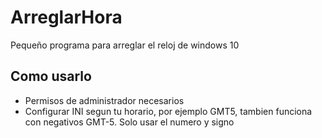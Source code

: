 # ArreglarHora
 Pequeño programa para arreglar el reloj de windows 10

## Como usarlo

* Permisos de administrador necesarios
* Configurar INI segun tu horario, por ejemplo GMT5, tambien funciona con negativos GMT-5. Solo usar el numero y signo
